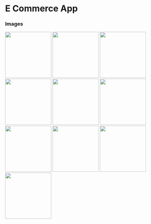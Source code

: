 # E Commerce App

### Images

<img width="150" alt="" src="https://github.com/hetmangukiya2207/EComApp/assets/114165239/e4f222f9-4619-4829-b8b9-d08d6043e32b">

<img width="150" alt="" src="https://github.com/hetmangukiya2207/EComApp/assets/114165239/703caee3-9f4a-427b-8160-6043a5d8619e">

<img width="150" alt="" src="https://github.com/hetmangukiya2207/EComApp/assets/114165239/1f9df8f3-f167-43fa-b9c2-7f5b0bc6a980">

<img width="150" alt="" src="https://github.com/hetmangukiya2207/EComApp/assets/114165239/fc647812-0c0e-4e5f-9b35-50c3b47936fb">

<img width="150" alt="" src="https://github.com/hetmangukiya2207/EComApp/assets/114165239/d8f95378-99a6-451d-9410-7970ad70ae8d">

<img width="150" alt="" src="https://github.com/hetmangukiya2207/EComApp/assets/114165239/a133c3fc-8870-4404-be00-76b9e309f99f">

<img width="150" alt="" src="https://github.com/hetmangukiya2207/EComApp/assets/114165239/29ba44d0-1bae-45b0-8e2b-c77d62216d97">

<img width="150" alt="" src="https://github.com/hetmangukiya2207/EComApp/assets/114165239/97d6081b-34ec-4a8b-ad3f-7369457f01ba">

<img width="150" alt="" src="https://github.com/hetmangukiya2207/EComApp/assets/114165239/2e72a6f0-9040-4696-aa03-6d6bc5711077">

<img width="150" alt="" src="https://github.com/hetmangukiya2207/EComApp/assets/114165239/996c990a-56f6-4c40-90ba-42714222e369">
